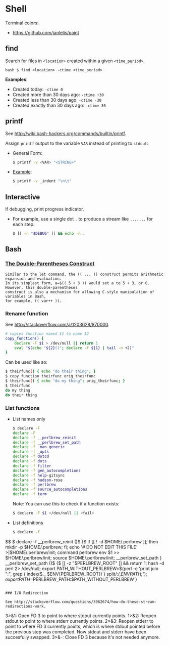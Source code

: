 Shell
=====

Terminal colors:
* https://github.com/janlelis/paint


## find

Search for files in `<location>` created within a given `<time_period>`.

``bash
$ find <location> -ctime <time_period>
``

**Examples**:
* Created today: `-ctime 0`
* Created more than 30 days ago: `-ctime +30`
* Created less than 30 days ago: `-ctime -30`
* Created exactly than 30 days ago: `-ctime 30`


## printf

See http://wiki.bash-hackers.org/commands/builtin/printf.

Assign `printf` output to the variable `VAR` instead of printing to `stdout`:

* General Form:

  ```bash
  $ printf -v <VAR> "<STRING>"
  ```

* [Example](https://github.com/lehmannro/assert.sh/blob/master/assert.sh):

  ```bash
  $ printf -v _indent "\n\t"
  ```


## Interactive

If debugging, print progress indicator.

* For example, use a single dot `.` to produce a stream like `.......` for each
  step:

  ```bash
  $ [[ -n "$DEBUG" ]] && echo -n .
  ```


## Bash

### [The Double-Parentheses Construct](http://tldp.org/LDP/abs/html/dblparens.html)

```
Similar to the let command, the (( ... )) construct permits arithmetic expansion and evaluation.
In its simplest form, a=$(( 5 + 3 )) would set a to 5 + 3, or 8. However, this double-parentheses
construct is also a mechanism for allowing C-style manipulation of variables in Bash,
for example, (( var++ )).
```

### Rename function

See http://stackoverflow.com/a/1203628/870000.

```bash
# copies function named $1 to name $2
copy_function() {
    declare -F $1 > /dev/null || return 1
    eval "$(echo "${2}()"; declare -f ${1} | tail -n +2)"
}
```

Can be used like so:

```bash
$ theirfunc() { echo "do their thing"; }
$ copy_function theirfunc orig_theirfunc
$ theirfunc() { echo "do my thing"; orig_theirfunc; }
$ theirfunc
do my thing
do their thing
```

### List functions

* List names only

  ```bash
  $ declare -F
  declare -F
  declare -f __perlbrew_reinit
  declare -f __perlbrew_set_path
  declare -f _man_generic
  declare -f _opts
  declare -f dotcd
  declare -f dots
  declare -f filter
  declare -f gen_autocompletions
  declare -f help-gitsync
  declare -f hudson-rose
  declare -f perlbrew
  declare -f source_autocompletions
  declare -f term
  ```

  Note: You can use this to check if a function exists:

  ```bash
  $ declare -F $1 >/dev/null || <fail>
  ```

* List definitions

  ```bash
  $ declare -f
$$
  $ declare -f
  __perlbrew_reinit ()$
  {$
      if [[ ! -d $HOME/.perlbrew ]]; then
          mkdir -p $HOME/.perlbrew;
      fi;
      echo '# DO NOT EDIT THIS FILE' >|$HOME/.perlbrew/init;
      command perlbrew env $1 >> $HOME/.perlbrew/init;
      source $HOME/.perlbrew/init;
      __perlbrew_set_path
  }
  __perlbrew_set_path ()$
  {$
      [[ -z "$PERLBREW_ROOT" ]] && return 1;
      hash -d perl 2> /dev/null;
      export PATH_WITHOUT_PERLBREW=$(perl -e 'print join ":", grep { index($_, $ENV{PERLBREW_ROOT}) } split/:/,$ENV{PATH};');
      export PATH=$PERLBREW_PATH:$PATH_WITHOUT_PERLBREW
  }
  ```

### I/O Redirection

See http://stackoverflow.com/questions/3962674/how-do-these-stream-redirections-work.

```
3>&1: Open FD 3 to point to where stdout currently points.
1>&2: Reopen stdout to point to where stderr currently points.
2>&3: Reopen stderr to point to where FD 3 currently points, which is where stdout pointed before the previous step was completed. Now stdout and stderr have been succesfully swapped.
3>&-: Close FD 3 because it's not needed anymore.
```